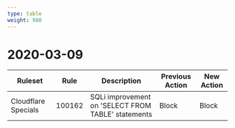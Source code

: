 ```yaml
---
type: table
weight: 980
---
```


# 2020-03-09

<TableWrap><table style="width: 100%">

<thead>
  <tr>
    <th>Ruleset</th>
    <th>Rule</th>
    <th>Description</th>
    <th>Previous Action</th>
    <th>New Action</th>
  </tr>
</thead>
<tbody>
  <tr>
    <td>Cloudflare Specials</td>
    <td>100162</td>
    <td>SQLi improvement on 'SELECT FROM TABLE' statements</td>
    <td>Block</td>
    <td>Block</td>
  </tr>
</tbody>

</table></TableWrap>
